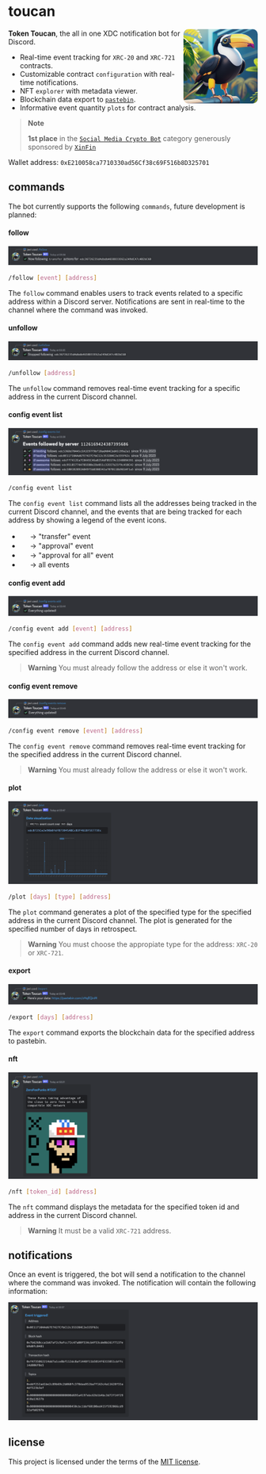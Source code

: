 # toucan

<img align="right" src="./assets/tokentoucan.png" style="border-radius: 10px;" height="150px" alt="a lunarpunk toucan" />

**Token Toucan**, the all in one XDC notification bot for Discord.

- Real-time event tracking for `XRC-20` and `XRC-721` contracts.
- Customizable contract `configuration` with real-time notifications.
- NFT `explorer` with metadata viewer.
- Blockchain data export to [`pastebin`](https://pastebin.com/).
- Informative event quantity `plots` for contract analysis.

> **Note**
> 
> **1st place** in the
> [`Social Media Crypto Bot`](https://ethbarcelona.devfolio.co/projects?prizes=d6e7e273ff394578a2a409b924ebab9e&show_winners=false)
> category generously sponsored by [`XinFin`](https://www.xinfin.org/)

Wallet address: `0xE210058ca7710330ad56Cf38c69F516b8D325701`

## commands

The bot currently supports the following `commands`, future development is
planned:

#### follow

![](./assets/follow.png)

```bash
/follow [event] [address]
```

The `follow` command enables users to track events related to a specific address
within a Discord server. Notifications are sent in real-time to the channel
where the command was invoked.

#### unfollow

![](./assets/unfollow.png)

```bash
/unfollow [address]
```

The `unfollow` command removes real-time event tracking for a specific address
in the current Discord channel.

#### config event list

![](./assets/list.png)

```bash
/config event list
```

The `config event list` command lists all the addresses being tracked in the
current Discord channel, and the events that are being tracked for each address
by showing a legend of the event icons.

- <img src="https://cdn.discordapp.com/emojis/1126923308231827607.png" width="16" height="16">
  -> "transfer" event
- <img src="https://cdn.discordapp.com/emojis/1126937899972173944.png" width="16" height="16">
  -> "approval" event
- <img src="https://cdn.discordapp.com/emojis/1126923126803005572.png" width="16" height="16">
  -> "approval for all" event
- <img src="https://cdn.discordapp.com/emojis/1126923621714116658.png" width="16" height="16">
  -> all events

#### config event add

![](./assets/add.png)

```bash
/config event add [event] [address]
```

The `config event add` command adds new real-time event tracking for the
specified address in the current Discord channel.

> **Warning** You must already follow the address or else it won't work.

#### config event remove

![](./assets/remove.png)

```bash
/config event remove [event] [address]
```

The `config event remove` command removes real-time event tracking for the
specified address in the current Discord channel.

> **Warning** You must already follow the address or else it won't work.

#### plot

![](./assets/plot.png)

```bash
/plot [days] [type] [address]
```

The `plot` command generates a plot of the specified type for the specified
address in the current Discord channel. The plot is generated for the specified
number of days in retrospect.

> **Warning** You must choose the appropiate type for the address: `XRC-20` or
> `XRC-721`.

#### export

![](./assets/export.png)

```bash
/export [days] [address]
```

The `export` command exports the blockchain data for the specified address to
pastebin.

#### nft

![](./assets/nft.png)

```bash
/nft [token_id] [address]
```

The `nft` command displays the metadata for the specified token id and address
in the current Discord channel.

> **Warning** It must be a valid `XRC-721` address.

## notifications

Once an event is triggered, the bot will send a notification to the channel
where the command was invoked. The notification will contain the following
information:

![](./assets/notif.png)

## license

This project is licensed under the terms of the [MIT license](./LICENSE).
